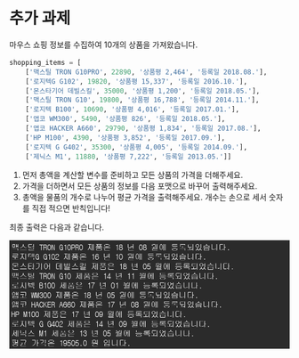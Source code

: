 # 추가 과제

마우스 쇼핑 정보를 수집하여 10개의 상품을 가져왔습니다.

```python
shopping_items = [
    ['맥스틸 TRON G10PRO', 22890, '상품평 2,464', '등록일 2018.08.'],
    ['로지텍G G102', 19820, '상품평 15,337', '등록일 2016.10.'],
    ['몬스타기어 데빌스킬', 35000, '상품평 1,200', '등록일 2018.05.'],
    ['맥스틸 TRON G10', 19800, '상품평 16,788', '등록일 2014.11.'],
    ['로지텍 B100', 10690, '상품평 4,016', '등록일 2017.01.'],
    ['앱코 WM300', 5490, '상품평 826', '등록일 2018.05.'],
    ['앱코 HACKER A660', 29790, '상품평 1,834', '등록일 2017.08.'],
    ['HP M100', 4390, '상품평 3,852', '등록일 2017.09.'],
    ['로지텍 G G402', 35300, '상품평 4,005', '등록일 2014.09.'],
    ['제닉스 M1', 11880, '상품평 7,222', '등록일 2013.05.']]
```

1. 먼저 총액을 계산할 변수를 준비하고 모든 상품의 가격을 더해주세요. 
2. 가격을 더하면서 모든 상품의 정보를 다음 포맷으로 바꾸어 출력해주세요.
3. 총액을 물품의 개수로 나누어 평균 가격을 출력해주세요. 개수는 손으로 세서 숫자를 직접 적으면 반칙입니다!

최종 출력은 다음과 같습니다.

![](../../.gitbook/assets/image%20%28115%29.png)



